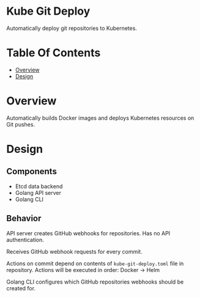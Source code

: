# Kube Git Deploy
Automatically deploy git repositories to Kubernetes.

# Table Of Contents
- [Overview](#overview)
- [Design](#design)

# Overview
Automatically builds Docker images and deploys Kubernetes resources on Git 
pushes.

# Design
## Components

- Etcd data backend
- Golang API server
- Golang CLI

## Behavior
API server creates GitHub webhooks for repositories. Has no API authentication.  

Receives GitHub webhook requests for every commit.  

Actions on commit depend on contents of `kube-git-deploy.toml` file in
repository. Actions will be executed in order: Docker -> Helm

Golang CLI configures which GitHub repositories webhooks should be created for.
